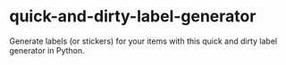 # quick-and-dirty-label-generator
Generate labels (or stickers) for your items with this quick and dirty label generator in Python.
